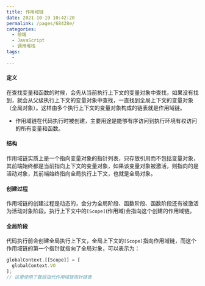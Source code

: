 ```yaml
---
title: 作用域链
date: 2021-10-19 10:42:20
permalink: /pages/68428e/
categories:
  - 前端
  - JavaScript
  - 调用堆栈
tags:
  - 
---
```

#### 定义
在查找变量和函数的时候，会先从当前执行上下文的变量对象中查找，如果没有找到，就会从父级执行上下文的变量对象中查找，一直找到全局上下文的变量对象（全局对象）。这样由多个执行上下文的变量对象构成的链表就是作用域链。
* 作用域链在代码执行时被创建，主要用途是能够有序访问到执行环境有权访问的所有变量和函数。
#### 结构
作用域链实质上是一个指向变量对象的指针列表，只存放引用而不包括变量对象，其前端始终都是当前指向上下文的变量对象，如果该变量对象被激活，则指向的是活动对象，其前端始终指向全局执行上下文，也就是全局对象。
#### 创建过程
作用域链的创建过程是动态的，会分为全局阶段、函数阶段、函数阶段还有被激活为活动对象阶段。执行上下文中的`[Scope]`(作用域)会指向这个创建的作用域链。
#### 全局阶段
代码执行前会创建全局执行上下文，全局上下文的`[Scope]`指向作用域链，而这个作用域链的第一个指针就指向了全局对象，可以表示为：
```js
globalContext.[[Scope]] = [
  globalContext.VO
];
// 这里使用了数组指代作用域链指针链表
```